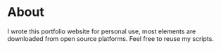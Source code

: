 # About
I wrote this portfolio website for personal use, most elements are downloaded from open source platforms. Feel free to reuse my scripts. 